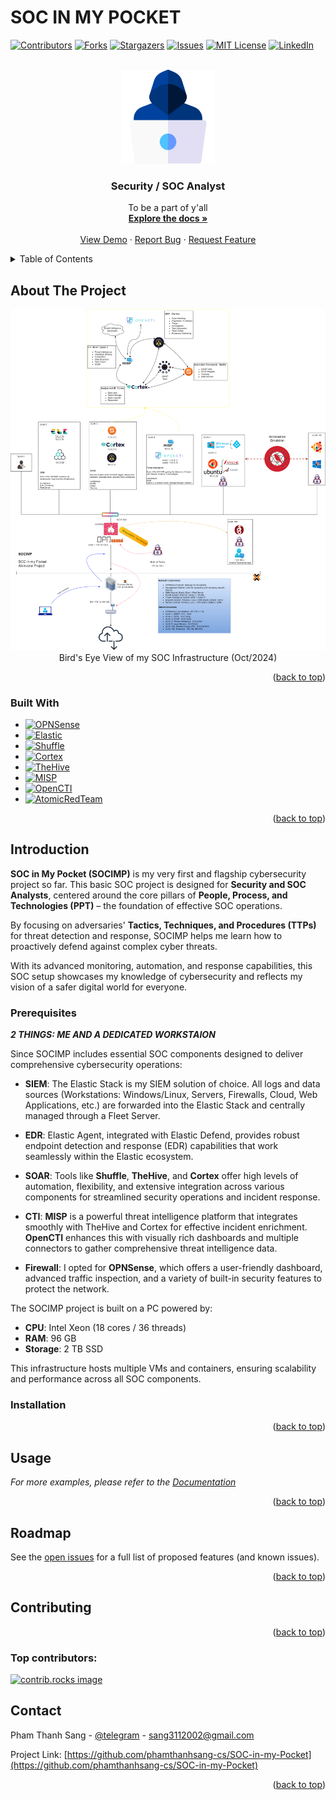 # SOC IN MY POCKET

<a id="readme-top"></a>

[![Contributors][contributors-shield]][contributors-url]
[![Forks][forks-shield]][forks-url]
[![Stargazers][stars-shield]][stars-url]
[![Issues][issues-shield]][issues-url]
[![MIT License][license-shield]][license-url]
[![LinkedIn][linkedin-shield]][linkedin-url]



<!-- PROJECT LOGO -->
<br />
<div align="center">
  <a href="https://github.com/phamthanhsang-cs/S0C-in-my-Pocket">
    <img src="images/blueteam.png" alt="Logo" width="150" height="150">
  </a>

<h3 align="center">Security / SOC Analyst</h3>

  <p align="center">
   To be a part of y'all
    <br />
    <a href="https://github.com/phamthanhsang-cs/S0C-in-my-Pocket"><strong>Explore the docs »</strong></a>
    <br />
    <br />
    <a href="https://github.com/phamthanhsang-cs/S0C-in-my-Pocket">View Demo</a>
    ·
    <a href="https://github.com/phamthanhsang-cs/S0C-in-my-Pocket/issues/new?labels=bug&template=bug-report---.md">Report Bug</a>
    ·
    <a href="https://github.com/phamthanhsang-cs/S0C-in-my-Pocket/issues/new?labels=enhancement&template=feature-request---.md">Request Feature</a>
  </p>
</div>



<!-- TABLE OF CONTENTS -->
<details>
  <summary>Table of Contents</summary>
  <ol>
    <li>
      <a href="#about-the-project">About The Project</a>
      <ul>
        <li><a href="#built-with">Built With</a></li>
      </ul>
    </li>
    <li>
      <a href="#introduction">Introduction</a>
      <ul>
        <li><a href="#prerequisites">Prerequisites</a></li>
        <li><a href="#installation">Installation</a></li>
      </ul>
    </li>
    <li><a href="#usage">Usage</a></li>
    <li><a href="#roadmap">Roadmap</a></li>
    <li><a href="#contributing">Contributing</a></li>
    <li><a href="#contact">Contact</a></li>
  </ol>
</details>



<!-- ABOUT THE PROJECT -->
## About The Project

<div align="center"> 
  <img src="https://github.com/phamthanhsang-cs/SOC-in-my-Pocket/blob/main/images/birdseyeview.png" alt="screenshot" />
</div>

<div align="center"> 
  Bird's Eye View of my SOC Infrastructure (Oct/2024)
</div>

<p align="right">(<a href="#readme-top">back to top</a>)</p>



### Built With

* [![OPNSense][OPNSense]][OPNSense-url]
* [![Elastic][Elastic]][Elastic-url]
* [![Shuffle][Shuffle]][Shuffle-url]
* [![Cortex][Cortex]][Cortex-url]
* [![TheHive][TheHive]][TheHive-url]
* [![MISP][MISP]][MISP-url]
* [![OpenCTI][OpenCTI]][OpenCTI-url]
* [![AtomicRedTeam][AtomicRedTeam]][AtomicRedTeam-url]

<p align="right">(<a href="#readme-top">back to top</a>)</p>



<!-- GETTING STARTED -->
## Introduction

**SOC in My Pocket (SOCIMP)** is my very first and flagship cybersecurity project so far. This basic SOC project is designed for **Security and SOC Analysts**, centered around the core pillars of **People, Process, and Technologies (PPT)** – the foundation of effective SOC operations.

By focusing on adversaries' **Tactics, Techniques, and Procedures (TTPs)** for threat detection and response, SOCIMP helps me learn how to proactively defend against complex cyber threats. 

With its advanced monitoring, automation, and response capabilities, this SOC setup showcases my knowledge of cybersecurity and reflects my vision of a safer digital world for everyone.


### Prerequisites
***2 THINGS: ME AND A DEDICATED WORKSTAION***

Since SOCIMP includes essential SOC components designed to deliver comprehensive cybersecurity operations:

- **SIEM**: The Elastic Stack is my SIEM solution of choice. All logs and data sources (Workstations: Windows/Linux, Servers, Firewalls, Cloud, Web Applications, etc.) are forwarded into the Elastic Stack and centrally managed through a Fleet Server.
  
- **EDR**: Elastic Agent, integrated with Elastic Defend, provides robust endpoint detection and response (EDR) capabilities that work seamlessly within the Elastic ecosystem.

- **SOAR**: Tools like **Shuffle**, **TheHive**, and **Cortex** offer high levels of automation, flexibility, and extensive integration across various components for streamlined security operations and incident response.

- **CTI**: **MISP** is a powerful threat intelligence platform that integrates smoothly with TheHive and Cortex for effective incident enrichment. **OpenCTI** enhances this with visually rich dashboards and multiple connectors to gather comprehensive threat intelligence data.

- **Firewall**: I opted for **OPNSense**, which offers a user-friendly dashboard, advanced traffic inspection, and a variety of built-in security features to protect the network.


The SOCIMP project is built on a PC powered by:
- **CPU**: Intel Xeon (18 cores / 36 threads)
- **RAM**: 96 GB
- **Storage**: 2 TB SSD

This infrastructure hosts multiple VMs and containers, ensuring scalability and performance across all SOC components.

### Installation



<p align="right">(<a href="#readme-top">back to top</a>)</p>



<!-- USAGE EXAMPLES -->
## Usage

_For more examples, please refer to the [Documentation](https://example.com)_

<p align="right">(<a href="#readme-top">back to top</a>)</p>



<!-- ROADMAP -->
## Roadmap


See the [open issues](https://github.com/phamthanhsang-cs/S0C-in-my-Pocket/issues) for a full list of proposed features (and known issues).

<p align="right">(<a href="#readme-top">back to top</a>)</p>



<!-- CONTRIBUTING -->
## Contributing
<p align="right">(<a href="#readme-top">back to top</a>)</p>

### Top contributors:

<a href="https://github.com/phamthanhsang-cs/SOC-in-my-Pocket/graphs/contributors">
  <img src="https://contrib.rocks/image?repo=phamthanhsang-cs/SOC-in-my-Pocket" alt="contrib.rocks image" />
</a>


<!-- CONTACT -->
## Contact

Pham Thanh Sang - [@telegram](https://t.me/sangpham0311) - sang3112002@gmail.com

Project Link: [https://github.com/phamthanhsang-cs/SOC-in-my-Pocket](https://github.com/phamthanhsang-cs/SOC-in-my-Pocket)

<p align="right">(<a href="#readme-top">back to top</a>)</p>





<!-- MARKDOWN LINKS & IMAGES -->
<!-- https://www.markdownguide.org/basic-syntax/#reference-style-links -->
[contributors-shield]: https://img.shields.io/github/contributors/phamthanhsang-cs/SOC-in-my-Pocket.svg?style=for-the-badge
[contributors-url]: https://github.com/phamthanhsang-cs/SOC-in-my-Pocket/graphs/contributors
[forks-shield]: https://img.shields.io/github/forks/phamthanhsang-cs/SOC-in-my-Pocket.svg?style=for-the-badge
[forks-url]: https://github.com/phamthanhsang-cs/SOC-in-my-Pocket/network/members
[stars-shield]: https://img.shields.io/github/stars/phamthanhsang-cs/SOC-in-my-Pocket.svg?style=for-the-badge
[stars-url]: https://github.com/phamthanhsang-cs/SOC-in-my-Pocket/stargazers
[issues-shield]: https://img.shields.io/github/issues/phamthanhsang-cs/SOC-in-my-Pocket.svg?style=for-the-badge
[issues-url]: https://github.com/phamthanhsang-cs/SOC-in-my-Pocket/issues
[license-shield]: https://img.shields.io/github/license/phamthanhsang-cs/SOC-in-my-Pocket.svg?style=for-the-badge
[license-url]: https://github.com/phamthanhsang-cs/SOC-in-my-Pocket/blob/master/LICENSE.txt
[linkedin-shield]: https://img.shields.io/badge/-LinkedIn-black.svg?style=for-the-badge&logo=linkedin&colorB=555
[linkedin-url]: https://www.linkedin.com/in/phamthanhsang0311/
[OPNSense]: https://img.shields.io/badge/OPNSense-%23FF5200.svg?style=for-the-badge&logo=opnsense&logoColor=white
[OPNSense-url]: https://opnsense.org/
[Elastic]: https://img.shields.io/badge/Elastic-%23005571.svg?style=for-the-badge&logo=elastic&logoColor=white
[Elastic-url]: https://www.elastic.co/
[Shuffle]: https://img.shields.io/badge/Shuffle-%23FF6F00.svg?style=for-the-badge&logo=hackthebox&logoColor=white
[Shuffle-url]: https://shuffler.io/
[Cortex]: https://img.shields.io/badge/Cortex-%2380F5D2.svg?style=for-the-badge&logo=serverless&logoColor=white
[Cortex-url]: https://strangebee.com/cortex/
[TheHive]: https://img.shields.io/badge/TheHive-%23FFCD00.svg?style=for-the-badge&logo=hive&logoColor=white
[TheHive-url]: https://strangebee.com/thehive/
[MISP]: https://img.shields.io/badge/MISP-%23248BFB.svg?style=for-the-badge&logo=wechat&logoColor=white
[MISP-url]: https://www.misp-project.org/
[OpenCTI]: https://img.shields.io/badge/OpenCTI-%23003399.svg?style=for-the-badge&logo=nextdns&logoColor=white
[OpenCTI-url]: https://filigran.io/solutions/open-cti/
[AtomicRedTeam]: https://img.shields.io/badge/AtomicRedTeam-%23FF0000.svg?style=for-the-badge&logo=wagtail&logoColor=white
[AtomicRedTeam-url]: https://atomicredteam.io/
